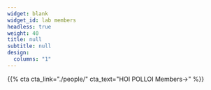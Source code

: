 ```yaml
---
widget: blank
widget_id: lab members
headless: true
weight: 40
title: null
subtitle: null
design:
  columns: "1"
---
```


{{% cta cta_link="./people/" cta_text="HOI POLLOI Members→" %}}
